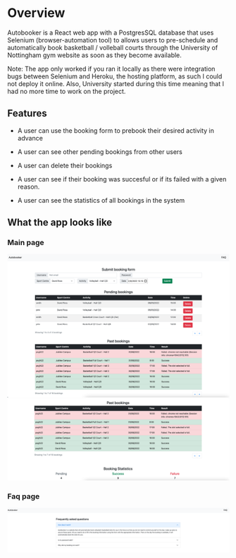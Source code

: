 # Overview

Autobooker is a React web app with a PostgresSQL database that uses Selenium (browser-automation tool) to allows users to pre-schedule and automatically book basketball / volleball courts through the University of Nottingham gym website as soon as they become available. 

Note: The app only worked if you ran it locally as there were integration bugs between Selenium and Heroku, the hosting platform, as such I could not deploy it online. Also, University started during this time meaning that I had no more time to work on the project.

## Features

- A user can use the booking form to prebook their desired activity in advance

- A user can see other pending bookings from other users

- A user can delete their bookings

- A user can see if their booking was succesful or if its failed with a given reason.

- A user can see the statistics of all bookings in the system

## What the app looks like

### Main page

![main page 1](/screenshots/MainPage1.png)
![main page 2](/screenshots/MainPage2.png)

### Faq page

![faq page](/screenshots/FaqPage.png)
